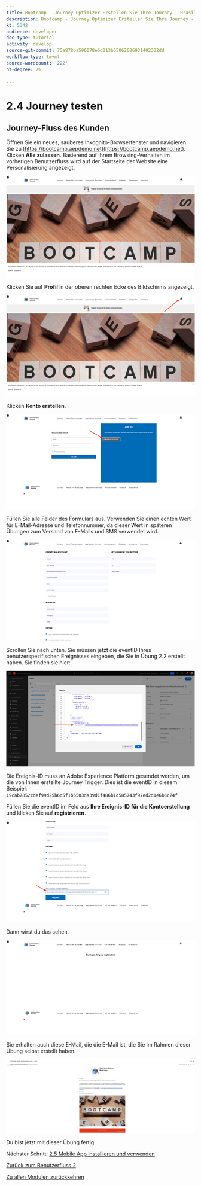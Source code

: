```yaml
---
title: Bootcamp - Journey Optimizer Erstellen Sie Ihre Journey - Brasilien
description: Bootcamp - Journey Optimizer Erstellen Sie Ihre Journey - Brasilien
kt: 5342
audience: developer
doc-type: tutorial
activity: develop
source-git-commit: 75a878ba596078e6d013b65062606931402302dd
workflow-type: tm+mt
source-wordcount: '222'
ht-degree: 2%

---
```


# 2.4 Journey testen

## Journey-Fluss des Kunden

Öffnen Sie ein neues, sauberes Inkognito-Browserfenster und navigieren Sie zu [https://bootcamp.aepdemo.net](https://bootcamp.aepdemo.net). Klicken **Alle zulassen**. Basierend auf Ihrem Browsing-Verhalten im vorherigen Benutzerfluss wird auf der Startseite der Website eine Personalisierung angezeigt.

![DSN](./images/web8a.png)

Klicken Sie auf **Profil** in der oberen rechten Ecke des Bildschirms angezeigt.

![Demo](./images/web8b.png)

Klicken **Konto erstellen**.

![Demo](./images/pv5.png)

Füllen Sie alle Felder des Formulars aus. Verwenden Sie einen echten Wert für E-Mail-Adresse und Telefonnummer, da dieser Wert in späteren Übungen zum Versand von E-Mails und SMS verwendet wird.

![Demo](./images/pv7a.png)

Scrollen Sie nach unten. Sie müssen jetzt die eventID Ihres benutzerspezifischen Ereignisses eingeben, die Sie in Übung 2.2 erstellt haben. Sie finden sie hier:

![ACOP](./images/payloadeventID.png)

Die Ereignis-ID muss an Adobe Experience Platform gesendet werden, um die von Ihnen erstellte Journey Trigger. Dies ist die eventID in diesem Beispiel: `19cab7852cdef99d25b6d5f1b6503da39d1f486b1d585743f97ed2d1e6b6c74f`

Füllen Sie die eventID im Feld aus **Ihre Ereignis-ID für die Kontoerstellung** und klicken Sie auf **registrieren**.

![Demo](./images/pv8a.png)

Dann wirst du das sehen.

![Demo](./images/pv9.png)

Sie erhalten auch diese E-Mail, die die E-Mail ist, die Sie im Rahmen dieser Übung selbst erstellt haben.

![Demo](./images/pv10a.png)

Du bist jetzt mit dieser Übung fertig.

Nächster Schritt: [2.5 Mobile App installieren und verwenden](./ex5.md)

[Zurück zum Benutzerfluss 2](./uc2.md)

[Zu allen Modulen zurückkehren](../../overview.md)
